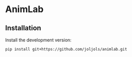 # AnimLab

Installation
------------

Install the development version:
```bash
pip install git+https://github.com/joljols/animlab.git
```
